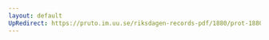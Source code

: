 ```yaml
---
layout: default
UpRedirect: https://pruto.im.uu.se/riksdagen-records-pdf/1880/prot-1880--ak--045/prot-1880--ak--045_023.pdf
---
```

